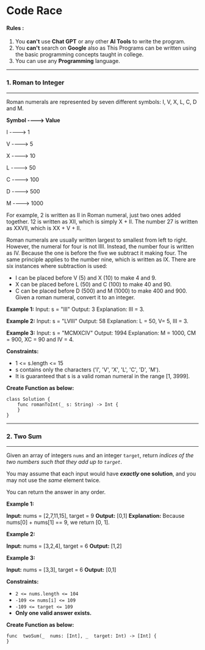 # Code Race

#### Rules :
1. You **can't** use **Chat GPT** or any other **AI Tools** to write the program.
2. You **can't** search on **Google** also as This Programs can be written using the basic programming concepts taught in college.
3. You can use any **Programming** language.
---
### 1. Roman to Integer
---
Roman numerals are represented by seven different symbols: I, V, X, L, C, D and M.

**Symbol ----> Value**

I ----> 1

V ----> 5

X ----> 10

L ----> 50

C ----> 100

D ----> 500

M ----> 1000

For example, 2 is written as II in Roman numeral, just two ones added together. 12 is written as XII, which is simply X + II. The number 27 is written as XXVII, which is XX + V + II.

Roman numerals are usually written largest to smallest from left to right. However, the numeral for four is not IIII. Instead, the number four is written as IV. Because the one is before the five we subtract it making four. The same principle applies to the number nine, which is written as IX. There are six instances where subtraction is used:

* I can be placed before V (5) and X (10) to make 4 and 9. 
* X can be placed before L (50) and C (100) to make 40 and 90. 
* C can be placed before D (500) and M (1000) to make 400 and 900.
Given a roman numeral, convert it to an integer.
 
**Example 1:**
Input: s = "III"
Output: 3
Explanation: III = 3.

**Example 2:**
Input: s = "LVIII"
Output: 58
Explanation: L = 50, V= 5, III = 3.

**Example 3:**
Input: s = "MCMXCIV"
Output: 1994
Explanation: M = 1000, CM = 900, XC = 90 and IV = 4.
 
**Constraints:**
* 1 <= s.length <= 15
* s contains only the characters ('I', 'V', 'X', 'L', 'C', 'D', 'M').
* It is guaranteed that s is a valid roman numeral in the range [1, 3999].

**Create Function as below:**
```
class Solution {
    func romanToInt(_ s: String) -> Int {
    }
}
```
---
### 2. Two Sum
---
Given an array of integers  `nums` and an integer  `target`, return  _indices of the two numbers such that they add up to  `target`_.

You may assume that each input would have  **_exactly_  one solution**, and you may not use the  _same_  element twice.

You can return the answer in any order.

**Example 1:**

**Input:** nums = [2,7,11,15], target = 9
**Output:** [0,1]
**Explanation:** Because nums[0] + nums[1] == 9, we return [0, 1].

**Example 2:**

**Input:** nums = [3,2,4], target = 6
**Output:** [1,2]

**Example 3:**

**Input:** nums = [3,3], target = 6
**Output:** [0,1]

**Constraints:**

-   `2 <= nums.length <= 104`
-   `-109 <= nums[i] <= 109`
-   `-109 <= target <= 109`
-   **Only one valid answer exists.**

**Create Function as below:**

```
func  twoSum(_  nums: [Int], _  target: Int) -> [Int] {
}
```
